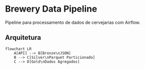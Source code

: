 # Brewery Data Pipeline

Pipeline para processamento de dados de cervejarias com Airflow.

## Arquitetura
```mermaid
flowchart LR
    A[API] --> B[Bronze\nJSON]
    B --> C[Silver\nParquet Particionado]
    C --> D[Gold\nDados Agregados]